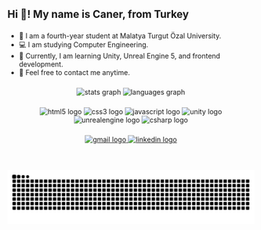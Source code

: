 

<h2 align="left">Hi 👋! My name is Caner, from Turkey</h2>

###






- 🔭 I am a fourth-year student at Malatya Turgut Özal University.
- 💻 I am studying Computer Engineering.
- 🌱 Currently, I am learning Unity, Unreal Engine 5, and frontend development.
- 👯 Feel free to contact me anytime.





###

<div align="center">
  <img src="https://github-readme-stats.vercel.app/api?hide_title=false&hide_rank=false&show_icons=true&include_all_commits=true&count_private=true&disable_animations=false&theme=dracula&locale=en&hide_border=false&username=CanerKarul" height="150" alt="stats graph"  />
  <img src="https://github-readme-stats.vercel.app/api/top-langs?locale=en&hide_title=false&layout=compact&card_width=320&langs_count=5&theme=dracula&hide_border=false&username=CanerKarul" height="150" alt="languages graph"  />
</div>

###



<div align="CENTER">
  
  
  <img src="https://cdn.jsdelivr.net/gh/devicons/devicon/icons/html5/html5-original.svg" height="30" width="42" alt="html5 logo"  />
  <img src="https://cdn.jsdelivr.net/gh/devicons/devicon/icons/css3/css3-original.svg" height="30" width="42" alt="css3 logo"  />
  <img src="https://cdn.jsdelivr.net/gh/devicons/devicon/icons/javascript/javascript-original.svg" height="30" width="42" alt="javascript logo"  />
  
  <img src="https://seeklogo.com/images/U/unity-logo-988A22E703-seeklogo.com.png" height="30" width="42" alt="unity logo"  />
  <img src="https://seeklogo.com/images/U/Unreal_Tournament-logo-DACD32F99C-seeklogo.com.png" height="30" width="42" alt="unrealengine logo"  />
  
  <img src="https://seeklogo.com/images/C/c-sharp-c-logo-02F17714BA-seeklogo.com.png" height="30" width="42" alt="csharp logo"  />
  
</div>

###

<div align="center">
<!--<a href="" target="_blank">
  <img src="https://img.shields.io/static/v1?message=Discord&logo=discord&label=&color=7289DA&logoColor=white&labelColor=&style=for-the-badge" height="35" alt="discord logo"  />
</a>-->
<a href="mailto:cnnrkrrl@gmail.com"  target="_blank">
  <img src="https://img.shields.io/static/v1?message=Gmail&logo=gmail&label=&color=D14836&logoColor=white&labelColor=&style=for-the-badge" height="35" alt="gmail logo"  />
  </a>
<a href="https://www.linkedin.com/in/caner-karul-b0b829209/" target="_blank">
  <img src="https://img.shields.io/static/v1?message=LinkedIn&logo=linkedin&label=&color=0077B5&logoColor=white&labelColor=&style=for-the-badge" height="35" alt="linkedin logo"  />
  </a>

  
</div>


###

<br clear="both">

![Snake animation](https://github.com/baliezgi/baliezgi/blob/output/github-contribution-grid-snake.svg)

###
